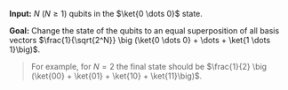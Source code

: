 **Input:** $N$ ($N \ge 1$) qubits in the $\ket{0 \dots 0}$ state.

**Goal:**  Change the state of the qubits to an equal superposition of all basis vectors $\frac{1}{\sqrt{2^N}} \big (\ket{0 \dots 0} + \dots + \ket{1 \dots 1}\big)$. 

> For example, for $N = 2$ the final state should be  $\frac{1}{2} \big (\ket{00} + \ket{01} + \ket{10} + \ket{11}\big)$.